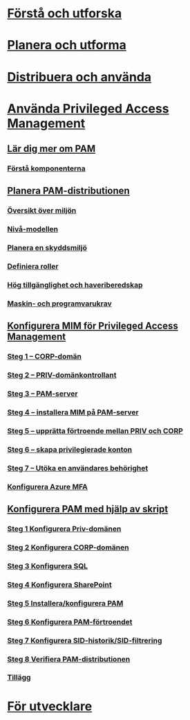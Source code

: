# [Förstå och utforska](/microsoft-identity-manager/understand-explore/microsoft-identity-manager-2016)
# [Planera och utforma](/microsoft-identity-manager/plan-design/microsoft-identity-manager-2016-supported-platforms)
# [Distribuera och använda](/microsoft-identity-manager/deploy-use/microsoft-identity-manager-deploy)
# [Använda Privileged Access Management](privileged-identity-management-for-active-directory-domain-services.md)
## [Lär dig mer om PAM](privileged-identity-management-for-active-directory-domain-services.md)
### [Förstå komponenterna](principles-of-operation.md)
## [Planera PAM-distributionen](environment-overview.md)
### [Översikt över miljön](environment-overview.md)
### [Nivå-modellen](tier-model-for-partitioning-administrative-privileges.md)
### [Planera en skyddsmiljö](planning-bastion-environment.md)
### [Definiera roller](defining-roles-for-pam.md)
### [Hög tillgänglighet och haveriberedskap](high-availability-disaster-recovery-considerations-bastion-environment.md)
### [Maskin- och programvarukrav](hardware-software-requirements.md)
## [Konfigurera MIM för Privileged Access Management](configuring-mim-environment-for-pam.md)
### [Steg 1 – CORP-domän](step-1-prepare-corp-domain.md)
### [Steg 2 – PRIV-domänkontrollant](step-2-prepare-priv-domain-controller.md)
### [Steg 3 – PAM-server](step-3-prepare-pam-server.md)
### [Steg 4 – installera MIM på PAM-server](step-4-install-mim-components-on-pam-server.md)
### [Steg 5 – upprätta förtroende mellan PRIV och CORP](step-5-establish-trust-between-priv-corp-forests.md)
### [Steg 6 – skapa privilegierade konton](step-6-transition-group-to-pam.md)
### [Steg 7 – Utöka en användares behörighet](step-7-elevate-user-access.md)
### [Konfigurera Azure MFA](use-azure-mfa-for-activation.md)
## [Konfigurera PAM med hjälp av skript](sp1-pam-configure-using-scripts.md)
### [Steg 1 Konfigurera Priv-domänen](sp1-step1-configuring-priv-domain.md)
### [Steg 2 Konfigurera CORP-domänen](sp1-step2-configuring-corp-domain.md)
### [Steg 3 Konfigurera SQL](sp1-step3-installing-configuring-sql.md)
### [Steg 4 Konfigurera SharePoint](sp1-step4-configuring-sharepoint.md)
### [Steg 5 Installera/konfigurera PAM](sp1-step5-configuring-pam.md)
### [Steg 6 Konfigurera PAM-förtroendet](sp1-step6-setup-pam-trust.md)
### [Steg 7 Konfigurera SID-historik/SID-filtrering](sp1-step7-setup-sidhistory-sidfiltering.md)
### [Steg 8 Verifiera PAM-distributionen](sp1-step8-pam-deployment-verification.md)
### [Tillägg](sp1-pam-deployment-addendum.md)
# [För utvecklare](/microsoft-identity-manager/reference/microsoft-identity-manager-2016-developer-reference)


<!--HONumber=Jan17_HO1-->


